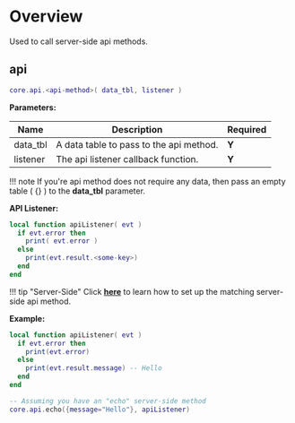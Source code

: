 # Overview

Used to call server-side api methods.

## api

```lua
core.api.<api-method>( data_tbl, listener )
```

__Parameters:__

|Name|Description|Required|
|----|-----------|--------|
|data_tbl|A data table to pass to the api method.|__Y__|
|listener|The api listener callback function.|__Y__|

!!! note
    If you're api method does not require any data, then pass an empty table ( {} ) to the __data_tbl__ parameter.

__API Listener:__

```lua
local function apiListener( evt )
  if evt.error then
    print( evt.error )
  else
    print(evt.result.<some-key>)
  end
end
```

!!! tip "Server-Side"
    Click __[here]()__ to learn how to set up the matching server-side api method.

__Example:__

```lua
local function apiListener( evt )
  if evt.error then
    print(evt.error)
  else
    print(evt.result.message) -- Hello
  end
end

-- Assuming you have an "echo" server-side method
core.api.echo({message="Hello"}, apiListener)
```